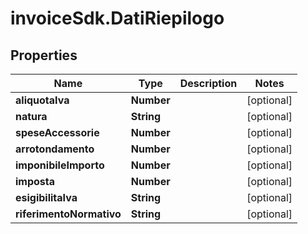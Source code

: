 # invoiceSdk.DatiRiepilogo

## Properties

Name | Type | Description | Notes
------------ | ------------- | ------------- | -------------
**aliquotaIva** | **Number** |  | [optional] 
**natura** | **String** |  | [optional] 
**speseAccessorie** | **Number** |  | [optional] 
**arrotondamento** | **Number** |  | [optional] 
**imponibileImporto** | **Number** |  | [optional] 
**imposta** | **Number** |  | [optional] 
**esigibilitaIva** | **String** |  | [optional] 
**riferimentoNormativo** | **String** |  | [optional] 



